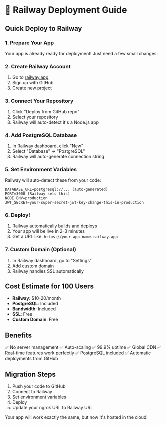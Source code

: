 # 🚀 Railway Deployment Guide

## Quick Deploy to Railway

### 1. Prepare Your App
Your app is already ready for deployment! Just need a few small changes:

### 2. Create Railway Account
1. Go to [railway.app](https://railway.app)
2. Sign up with GitHub
3. Create new project

### 3. Connect Your Repository
1. Click "Deploy from GitHub repo"
2. Select your repository
3. Railway will auto-detect it's a Node.js app

### 4. Add PostgreSQL Database
1. In Railway dashboard, click "New"
2. Select "Database" → "PostgreSQL"
3. Railway will auto-generate connection string

### 5. Set Environment Variables
Railway will auto-detect these from your code:
```
DATABASE_URL=postgresql://... (auto-generated)
PORT=3000 (Railway sets this)
NODE_ENV=production
JWT_SECRET=your-super-secret-jwt-key-change-this-in-production
```

### 6. Deploy!
1. Railway automatically builds and deploys
2. Your app will be live in 2-3 minutes
3. Get a URL like: `https://your-app-name.railway.app`

### 7. Custom Domain (Optional)
1. In Railway dashboard, go to "Settings"
2. Add custom domain
3. Railway handles SSL automatically

## Cost Estimate for 100 Users
- **Railway**: $10-20/month
- **PostgreSQL**: Included
- **Bandwidth**: Included
- **SSL**: Free
- **Custom Domain**: Free

## Benefits
✅ No server management
✅ Auto-scaling
✅ 99.9% uptime
✅ Global CDN
✅ Real-time features work perfectly
✅ PostgreSQL included
✅ Automatic deployments from GitHub

## Migration Steps
1. Push your code to GitHub
2. Connect to Railway
3. Set environment variables
4. Deploy
5. Update your ngrok URL to Railway URL

Your app will work exactly the same, but now it's hosted in the cloud! 